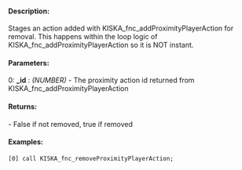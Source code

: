 #### Description:
Stages an action added with KISKA_fnc_addProximityPlayerAction for removal. This happens within the loop logic of KISKA_fnc_addProximityPlayerAction so it is NOT instant.

#### Parameters:
0: **_id** : *(NUMBER)* - The proximity action id returned from KISKA_fnc_addProximityPlayerAction

#### Returns:
<BOOL> - False if not removed, true if removed

#### Examples:
```sqf
[0] call KISKA_fnc_removeProximityPlayerAction;
```


